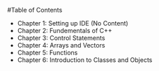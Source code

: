 
#Table of Contents
- Chapter 1: Setting up IDE (No Content)
- Chapter 2: Fundementals of C++
- Chapter 3: Control Statements
- Chapter 4: Arrays and Vectors
- Chapter 5: Functions
- Chapter 6: Introduction to Classes and Objects
